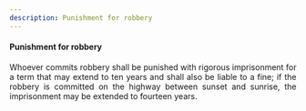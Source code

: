```yaml
---
description: Punishment for robbery
---
```


#### Punishment for robbery
<div style="text-align: justify">

Whoever commits robbery shall be punished with rigorous imprisonment for a term that may extend to ten years and shall also be liable to a fine; if the robbery is committed on the highway between sunset and sunrise, the imprisonment may be extended to fourteen years.

</div>
